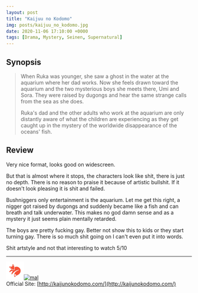 ```yaml
---
layout: post
title: "Kaijuu no Kodomo"
img: posts/kaijuu_no_kodomo.jpg 
date: 2020-11-06 17:10:00 +0000
tags: [Drama, Mystery, Seinen, Supernatural]
---
```


## Synopsis
>When Ruka was younger, she saw a ghost in the water at the aquarium where her dad works. Now she feels drawn toward the aquarium and the two mysterious boys she meets there, Umi and Sora. They were raised by dugongs and hear the same strange calls from the sea as she does.
>
>Ruka's dad and the other adults who work at the aquarium are only distantly aware of what the children are experiencing as they get caught up in the mystery of the worldwide disappearance of the oceans' fish.

## Review
Very nice format, looks good on widescreen.

But that is almost where it stops, the characters look like shit, there is just no depth. There is no reason to praise it because of artistic bullshit. If it doesn't look pleasing it is shit and failed.

Bushniggers only entertainment is the aquarium. Let me get this right, a nigger got raised by dugongs and suddenly became like a fish and can breath and talk underwater. This makes no god damn sense and as a mystery it just seems plain mentally retarded.

The boys are pretty fucking gay. Better not show this to kids or they start turning gay. There is so much shit going on I can't even put it into words.
   
Shit artstyle and not that interesting to watch 5/10

---

[![kitsu](..\assets\img\kitsu.png)](https://kitsu.io/anime/kaijuu-no-kodomo)[![mal](..\assets\img\mal.ico)](https://myanimelist.net/anime/37981/Kaijuu_no_Kodomo)  
Official Site: [http://kaijunokodomo.com/](http://kaijunokodomo.com/)